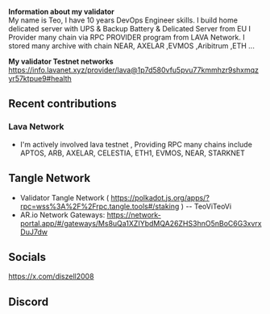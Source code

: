 **Information about my validator**<br>
My name is Teo, I have 10 years DevOps Engineer skills.
I build home delicated server with UPS & Backup Battery & Delicated Server from EU
I Provider many chain via RPC PROVIDER program from LAVA Network.
I stored many archive with chain NEAR, AXELAR ,EVMOS ,Aribitrum ,ETH ...

**My validator Testnet networks**<br>
https://info.lavanet.xyz/provider/lava@1p7d580vfu5pvu77kmmhzr9shxmqzyr57ktpue9#health

## Recent contributions ## 
### Lava Network
- I'm actively involved lava testnet , Providing RPC many chains include APTOS, ARB, AXELAR, CELESTIA, ETH1, EVMOS, NEAR, STARKNET
## Tangle Network
- Validator Tangle Network ( https://polkadot.js.org/apps/?rpc=wss%3A%2F%2Frpc.tangle.tools#/staking ) -- TeoViTeoVi
- AR.io Network Gateways: https://network-portal.app/#/gateways/Ms8uQa1XZIYbdMQA26ZHS3hnO5nBoC6G3xvrxDuJ7dw
## Socials
https://x.com/diszell2008
## Discord 
